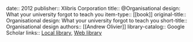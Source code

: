 date:: 2012
publisher:: Xlibris Corporation
title:: @Organisational design: What your university forgot to teach you
item-type:: [[book]]
original-title:: Organisational design: What your university forgot to teach you
short-title:: Organisational design
authors:: [[Andrew Olivier]]
library-catalog:: Google Scholar
links:: [Local library](zotero://select/library/items/MAHZWGGC), [Web library](https://www.zotero.org/users/6520516/items/MAHZWGGC)
